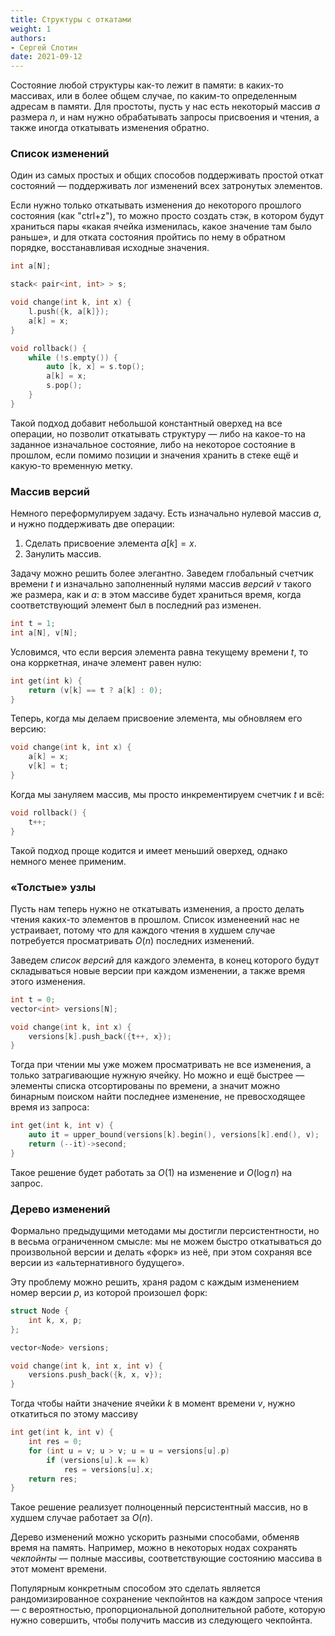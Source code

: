 ```yaml
---
title: Структуры с откатами
weight: 1
authors:
- Сергей Слотин
date: 2021-09-12
---
```


Состояние любой структуры как-то лежит в памяти: в каких-то массивах, или в более общем случае, по каким-то определенным адресам в памяти. Для простоты, пусть у нас есть некоторый массив $a$ размера $n$, и нам нужно обрабатывать запросы присвоения и чтения, а также иногда откатывать изменения обратно.

### Список изменений

Один из самых простых и общих способов поддерживать простой откат состояний — поддерживать лог изменений всех затронутых элементов.

Если нужно только откатывать изменения до некоторого прошлого состояния (как "ctrl+z"), то можно просто создать стэк, в котором будут храниться пары «какая ячейка изменилась, какое значение там было раньше», и для отката состояния пройтись по нему в обратном порядке, восстанавливая исходные значения.

```cpp
int a[N];

stack< pair<int, int> > s;

void change(int k, int x) {
    l.push({k, a[k]});
    a[k] = x;
}

void rollback() {
    while (!s.empty()) {
        auto [k, x] = s.top();
        a[k] = x;
        s.pop();
    }
}
```

Такой подход добавит небольшой константный оверхед на все операции, но позволит откатывать структуру — либо на какое-то на заданное изначальное состояние, либо на некоторое состояние в прошлом, если помимо позиции и значения хранить в стеке ещё и какую-то временную метку.

### Массив версий

Немного переформулируем задачу. Есть изначально нулевой массив $a$, и нужно поддерживать две операции: 

1. Сделать присвоение элемента $a[k] = x$.
2. Занулить массив.

Задачу можно решить более элегантно. Заведем глобальный счетчик времени $t$ и изначально заполненный нулями массив *версий* $v$ такого же размера, как и $a$: в этом массиве будет храниться время, когда соответствующий элемент был в последний раз изменен.

```cpp
int t = 1;
int a[N], v[N];
```

Условимся, что если версия элемента равна текущему времени $t$, то она корркетная, иначе элемент равен нулю:

```cpp
int get(int k) {
    return (v[k] == t ? a[k] : 0);
}
```

Теперь, когда мы делаем присвоение элемента, мы обновляем его версию:

```cpp
void change(int k, int x) {
    a[k] = x;
    v[k] = t;
}
```

Когда мы зануляем массив, мы просто инкрементируем счетчик $t$ и всё:

```cpp
void rollback() {
    t++;
} 
```

Такой подход проще кодится и имеет меньший оверхед, однако немного менее применим.

### «Толстые» узлы

Пусть нам теперь нужно не откатывать изменения, а просто делать чтения каких-то элементов в прошлом. Список изменеений нас не устраивает, потому что для каждого чтения в худшем случае потребуется просматривать $O(n)$ последних изменений.

Заведем *список версий* для каждого элемента, в конец которого будут складываться новые версии при каждом изменении, а также время этого изменения.

```cpp
int t = 0;
vector<int> versions[N];

void change(int k, int x) {
    versions[k].push_back({t++, x});
}
```

Тогда при чтении мы уже можем просматривать не все изменения, а только затрагивающие нужную ячейку. Но можно и ещё быстрее — элементы списка отсортированы по времени, а значит можно бинарным поиском найти последнее изменение, не превосходящее время из запроса:

```cpp
int get(int k, int v) {
    auto it = upper_bound(versions[k].begin(), versions[k].end(), v);
    return (--it)->second;
}
```

Такое решение будет работать за $O(1)$ на изменение и $O(\log n)$ на запрос.

### Дерево изменений

Формально предыдущими методами мы достигли персистентности, но в весьма ограниченном смысле: мы не можем быстро откатываться до произвольной версии и делать «форк» из неё, при этом сохраняя все версии из «альтернативного будущего».

Эту проблему можно решить, храня радом с каждым изменением номер версии $p$, из которой произошел форк:

```cpp
struct Node {
    int k, x, p;
};

vector<Node> versions;

void change(int k, int x, int v) {
    versions.push_back({k, x, v});
}
```

Тогда чтобы найти значение ячейки $k$ в момент времени $v$, нужно откатиться по этому массиву

```cpp
int get(int k, int v) {
    int res = 0;
    for (int u = v; u > v; u = u = versions[u].p)
        if (versions[u].k == k)
            res = versions[u].x;
    return res;
}
```

Такое решение реализует полноценный персистентный массив, но в худшем случае работает за $O(n)$.

Дерево изменений можно ускорить разными способами, обменяв время на память. Например, можно в некоторых нодах сохранять *чекпойнты* — полные массивы, соответствующие состоянию массива в этот момент времени.

Популярным конкретным способом это сделать является рандомизированное сохранение чекпойнтов на каждом запросе чтения — с вероятностью, пропорциональной дополнительной работе, которую нужно совершить, чтобы получить массив из следующего чекпойнта.
